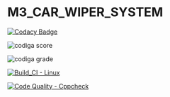 # M3_CAR_WIPER_SYSTEM

[![Codacy Badge](https://app.codacy.com/project/badge/Grade/cd52b05b48df415ba1c9592fb39f8c7c)](https://www.codacy.com/gh/AkhilaPathipaka/M3_CAR_WIPER_SYSTEM/dashboard?utm_source=github.com&amp;utm_medium=referral&amp;utm_content=AkhilaPathipaka/M3_CAR_WIPER_SYSTEM&amp;utm_campaign=Badge_Grade)

![codiga score](https://api.codiga.io/project/33556/score/svg)

![codiga grade](https://api.codiga.io/project/33556/status/svg)

[![Build_CI - Linux](https://github.com/AkhilaPathipaka/M3_CAR_WIPER_SYSTEM/actions/workflows/Linux.yml/badge.svg)](https://github.com/AkhilaPathipaka/M3_CAR_WIPER_SYSTEM/actions/workflows/Linux.yml)


[![Code Quality - Cppcheck](https://github.com/AkhilaPathipaka/M3_CAR_WIPER_SYSTEM/actions/workflows/Cppcheck.yml/badge.svg)](https://github.com/AkhilaPathipaka/M3_CAR_WIPER_SYSTEM/actions/workflows/Cppcheck.yml)
